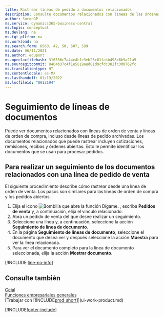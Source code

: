 ```yaml
---
title: Rastrear líneas de pedido a documentos relacionados
description: Consulte documentos relacionados con líneas de las órdenes de compra y venta, como cotizaciones, envíos, recepciones y órdenes abiertas, para identificar los documentos que se utilizan para procesar órdenes.
author: SorenGP
ms.service: dynamics365-business-central
ms.topic: conceptual
ms.devlang: na
ms.tgt_pltfrm: na
ms.workload: na
ms.search.form: 6560, 42, 50, 507, 509
ms.date: 06/11/2021
ms.author: edupont
ms.openlocfilehash: 316536c7a44e4b1e3eb25c81fabb498c6b9a21a5
ms.sourcegitcommit: 8464b37c4f1e5819aed81d9cfdc382fc3d0762fc
ms.translationtype: HT
ms.contentlocale: es-MX
ms.lasthandoff: 01/19/2022
ms.locfileid: "8012194"
---
```

# <a name="track-document-lines"></a>Seguimiento de líneas de documentos
Puede ver documentos relacionados con líneas de orden de venta y líneas de orden de compra, incluso desde líneas de pedido archivadas. Los documentos relacionados que puede rastrear incluyen cotizaciones, remisiones, recibos y órdenes abiertas. Esto le permite identificar los documentos que se usan para procesar pedidos.  

## <a name="to-track-documents-related-to-a-sales-order-line"></a>Para realizar un seguimiento de los documentos relacionados con una línea de pedido de venta
El siguiente procedimiento describe cómo rastrear desde una línea de orden de venta. Los pasos son similares para las líneas de orden de compra y los pedidos abiertos.

1.  Elija el icono ![Bombilla que abre la función Dígame.](media/ui-search/search_small.png "Dígame qué desea hacer") , escriba **Pedidos de venta** y, a continuación, elija el vínculo relacionado.  
2.  Abra un pedido de venta del que desee realizar un seguimiento.  
3.  Seleccione una línea y, a continuación, seleccione la acción **Seguimiento de línea de documento**.
4. En la página **Seguimiento de líneas de documento**, seleccione el documento que desea ver y después seleccione la acción **Muestra** para ver la línea relacionada.
5. Para ver el documento completo para la línea de documento seleccionada, elija la acción **Mostrar documento**.

[!INCLUDE [line-no-info](includes/line-no-info.md)]

## <a name="see-also"></a>Consulte también
[Ccial](sales-manage-sales.md)  
[Funciones empresariales generales](ui-across-business-areas.md)  
[Trabajar con [!INCLUDE[prod_short](includes/prod_short.md)]](ui-work-product.md)


[!INCLUDE[footer-include](includes/footer-banner.md)]